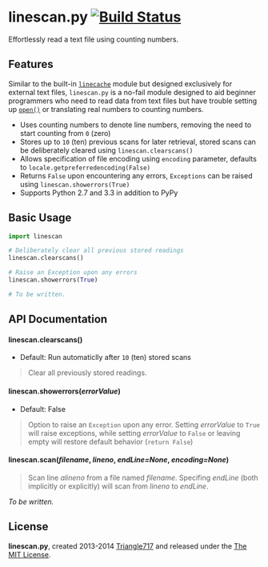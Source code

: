 # linescan.py [![Build Status](https://travis-ci.org/le717/linescan.py.png?branch=master)](https://travis-ci.org/le717/linescan.py) #

Effortlessly read a text file using counting numbers.

## Features ##

Similar to the built-in [`linecache`](http://docs.python.org/3/library/linecache.html) module but designed exclusively for external text files, `linescan.py` is a no-fail module designed to aid beginner programmers who need to read data from text files but have trouble setting up [`open()`](http://docs.python.org/3/library/functions.html#open) or translating real numbers to counting numbers.

* Uses counting numbers to denote line numbers, removing the need to start counting from `0` (zero)
* Stores up to `10` (ten) previous scans for later retrieval, stored scans can be deliberately cleared using `linescan.clearscans()`
* Allows specification of file encoding using `encoding` parameter, defaults to `locale.getpreferredencoding(False)`
* Returns `False` upon encountering any errors, `Exceptions` can be raised using `linescan.showerrors(True)`
* Supports Python 2.7 and 3.3 in addition to PyPy

## Basic Usage ##

```python
import linescan

# Deliberately clear all previous stored readings
linescan.clearscans()

# Raise an Exception upon any errors
linescan.showerrors(True)

# To be written.
```

## API Documentation ##

#### linescan.clearscans() ####

* Default: Run automaticlly after `10` (ten) stored scans

> Clear all previously stored readings.

#### linescan.showerrors(_errorValue_) ####

* Default: False

> Option to raise an `Exception` upon any error. Setting _errorValue_ to `True` will raise exceptions,
while setting _errorValue_ to `False` or leaving empty will restore default behavior (`return False`)

#### linescan.scan(_filename_, _lineno_, _endLine=None_, _encoding=None_) ####

> Scan line _alineno_ from a file named _filename_. Specifing  _endLine_ (both implicitly or explicitly)
will scan from _lineno_ to _endLine_.


_To be written._

## License ##

**linescan.py**, created 2013-2014 [Triangle717](http://Triangle717.WordPress.com)
and released under the [The MIT License](http://opensource.org/licenses/MIT).
